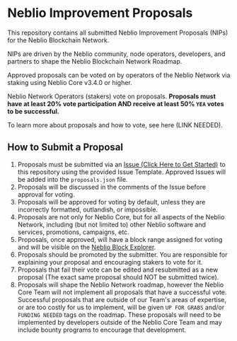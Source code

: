 # Neblio Improvement Proposals

This repository contains all submitted Neblio Improvement Proposals (NIPs) for the Neblio Blockchain Network. 

NIPs are driven by the Neblio community, node operators, developers, and partners to shape the Neblio Blockchain Network Roadmap.

Approved proposals can be voted on by operators of the Neblio Network via staking using Neblio Core v3.4.0 or higher. 

Neblio Network Operators (stakers) vote on proposals. **Proposals must have at least 20% vote participation AND receive at least 50% `YEA` votes to be successful.**

To learn more about proposals and how to vote, see here (LINK NEEDED). 

## How to Submit a Proposal

1. Proposals must be submitted via an [Issue (Click Here to Get Started)](https://github.com/NeblioTeam/Neblio-Improvement-Proposals/issues/new?assignees=nebliodev&labels=&template=NIP-SUBMISSION.yml&title=%5BNew+NIP%5D%3A+NIP+Name+Here) to this repository using the provided Issue Template. Approved Issues will be added into the `proposals.json` file. 
2. Proposals will be discussed in the comments of the Issue before approval for voting. 
3. Proposals will be approved for voting by default, unless they are incorrectly formatted, outlandish, or impossible. 
4. Proposals are not only for Neblio Core, but for all aspects of the Neblio Network, including (but not limited to) other Neblio software and services, promotions, campaigns, etc.
5. Proposals, once approved, will have a block range assigned for voting and will be visible on the [Neblio Block Explorer](https://explorer.nebl.io/proposals).
6. Proposals should be promoted by the submitter. You are responsible for explaining your proposal and encouraging stakers to vote for it. 
7. Proposals that fail their vote can be edited and resubmitted as a new proposal (The exact same proposal should NOT be submitted twice).
8. Proposals will shape the Neblio Network roadmap, however the Neblio Core Team will not implement all proposals that have a successful vote. Successful proposals that are outside of our Team's areas of expertise, or are too costly for us to implement, will be given `UP FOR GRABS` and/or `FUNDING NEEDED` tags on the roadmap. These proposals will need to be implemented by developers outside of the Neblio Core Team and may include bounty programs to encourage that development. 



